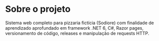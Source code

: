 # Sobre o projeto

Sistema web completo para pizzaria fictícia (Sodiore) com finalidade de aprendizado aprofundado em framework .NET 6, C#, Razor pages, versionamento de código, releases e manipulação de requests HTTP.
